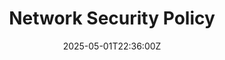 ---
title: Network Security Policy
linkTitle: Network Security Policy
date: '2025-05-01T22:36:00Z'
weight: 1
description: Establishes a framework for network security, ensuring confidentiality,
  integrity, and availability of information assets, with roles defined for employees
  and a security team, and outlines key requirements like access control, data protection,
  and incident response.
draft: false
ref: network-security-policy
---